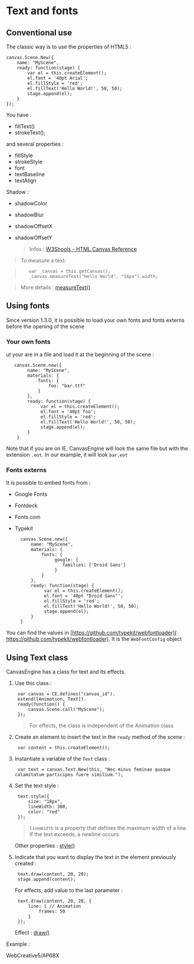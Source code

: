 # Text and fonts

## Conventional use

The classic way is to use the properties of HTML5 :

    canvas.Scene.New({
        name: "MyScene",
        ready: function(stage) {
            var el = this.createElement();
            el.font = '40pt Arial';
            el.fillStyle = 'red';
            el.fillText('Hello World!', 50, 50);
            stage.append(el);
        }   
    });


You have :
    
* fillText()
* strokeText();

and several properties :



* fillStyle
* strokeStyle
* font
* textBaseline
* textAlign

Shadow : 

* shadowColor
* shadowBlur	
* shadowOffsetX
* shadowOffsetY

    > Infos : [W3Shools - HTML Canvas Reference](http://www.w3schools.com/tags/ref_canvas.asp)

> To measure a text:

>        var _canvas = this.getCanvas();
>        _canvas.measureText("Hello World", "16px").width;

> More details : [measureText()](?p=core.canvas.measureText) 

## Using fonts

Since version 1.3.0, it is possible to load your own fonts and fonts externs before the opening of the scene

### Your own fonts

ut your are in a file and load it at the beginning of the scene :

       canvas.Scene.new({
	        name: "MyScene",
	        materials: {
		        fonts: {
			        foo: "bar.ttf"
		        }
            },
            ready: function(stage) {
                 var el = this.createElement();
                 el.font = '40pt foo';
                 el.fillStyle = 'red';
                 el.fillText('Hello World!', 50, 50);
                 stage.append(el);
            }
	    }

Note that if you are on IE, CanvasEngine will look the same file but with the extension `.eot`. In our example, it will look `bar.eot`

### Fonts externs

It is possible to embed fonts from :

* Google Fonts
* Fontdeck
* Fonts.com
* Typekit

        canvas.Scene.new({
	        name: "MyScene",
	        materials: {
		        fonts: {
			         google: {
                        families: ['Droid Sans']
                     }
		        }
            },
            ready: function(stage) {
                 var el = this.createElement();
                 el.font = '40pt "Droid Sans"';
                 el.fillStyle = 'red';
                 el.fillText('Hello World!', 50, 50);
                 stage.append(el);
            }
	    }

You can find the values in [​​https://github.com/typekit/webfontloader](​​https://github.com/typekit/webfontloader). It is the `WebFontConfig` object 

## Using Text class 

CanvasEngine has a class for text and its effects.

1. Use this class :

        var canvas = CE.defines("canvas_id").
        extend([Animation, Text]).
        ready(function() {
        	canvas.Scene.call("MyScene");
        });

    > For effects, the class is independent of the Animation class

2. Create an element to insert the text in the `ready` method of the scene :

        var content = this.createElement();

3. Instantiate a variable of the `Text` class :

        var text = canvas.Text.New(this, "Nec minus feminae quoque calamitatum participes fuere similium.");

4. Set the text style :

        text.style({
    		size: "18px",
    		lineWidth: 300,
    		color: "red"
    	});

    > `lineWidth` is a property that defines the maximum width of a line. If the text exceeds, a newline occurs

    Other properties : [style()](?p=extends.text.style)

5. Indicate that you want to display the text in the element previously created :

        text.draw(content, 20, 20);
        stage.append(content);

    For effects, add value to the last parameter :

        text.draw(content, 20, 20, {
			line: { // Animation
				frames: 50
			}
		});

    Effect : [draw()](?p=extends.text.draw) 

Example :

<jsfiddle>WebCreative5/AP6BX</jsfiddle>